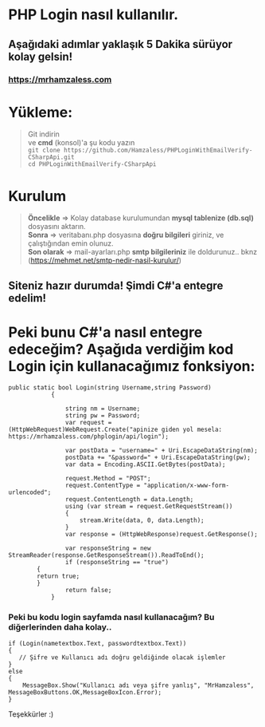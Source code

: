 # PHP Login nasıl kullanılır.
## Aşağıdaki adımlar yaklaşık 5 Dakika sürüyor kolay gelsin!
### https://mrhamzaless.com

# Yükleme:
> Git indirin<br>
> ve **cmd** (konsol)'a şu kodu yazın<br>
> ```git clone https://github.com/Hamzaless/PHPLoginWithEmailVerify-CSharpApi.git```<br>
> ```cd PHPLoginWithEmailVerify-CSharpApi```<br>

# Kurulum

> **Öncelikle** => Kolay database kurulumundan **mysql tablenize (db.sql)** dosyasını aktarın.<br>
> **Sonra** => veritabanı.php dosyasına **doğru bilgileri** giriniz, ve çalıştığından emin olunuz.<br> 
> **Son olarak** => mail-ayarları.php **smtp bilgileriniz** ile doldurunuz.. bknz (https://mehmet.net/smtp-nedir-nasil-kurulur/)<br>

## Siteniz hazır durumda! Şimdi C#'a entegre edelim!

# Peki bunu C#'a nasıl entegre edeceğim? Aşağıda verdiğim kod Login için kullanacağımız fonksiyon:
```
public static bool Login(string Username,string Password)
            {

                string nm = Username;
                string pw = Password;
                var request = (HttpWebRequest)WebRequest.Create("apinize giden yol mesela: https://mrhamzaless.com/phplogin/api/login");

                var postData = "username=" + Uri.EscapeDataString(nm);
                postData += "&password=" + Uri.EscapeDataString(pw);
                var data = Encoding.ASCII.GetBytes(postData);

                request.Method = "POST";
                request.ContentType = "application/x-www-form-urlencoded";
                request.ContentLength = data.Length;
                using (var stream = request.GetRequestStream())
                {
                    stream.Write(data, 0, data.Length);
                }
                var response = (HttpWebResponse)request.GetResponse();

                var responseString = new StreamReader(response.GetResponseStream()).ReadToEnd();
                if (responseString == "true")
		{
		return true;
		}
                return false;
            }
```



### Peki bu kodu login sayfamda nasıl kullanacağım? Bu diğerlerinden daha kolay..

```
if (Login(nametextbox.Text, passwordtextbox.Text))
{
   // Şifre ve Kullanıcı adı doğru geldiğinde olacak işlemler
}
else
{
    MessageBox.Show("Kullanıcı adı veya şifre yanlış", "MrHamzaless", MessageBoxButtons.OK,MessageBoxIcon.Error);
}
```

Teşekkürler :)
